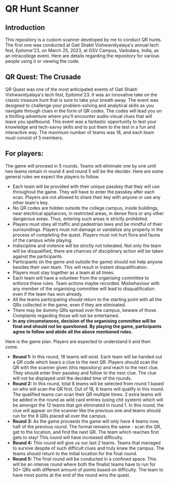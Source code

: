 # QR Hunt Scanner
## Introduction
This repository is a custom scanner developed by me to conduct QR hunts. The first one was conducted at Gati Shakti Vishwavidyalaya's annual tech fest, Epitome'23, on March 25, 2023, at GSV Campus, Vadodara, India, as an intracollege event. Here are details regarding the repository for various people using it or viewing the code.
## QR Quest: The Crusade
QR Quest was one of the most anticipated events of Gati Shakti Vishwavidyalaya's tech fest, Epitome'23. It was an innovative take on the classic treasure hunt that is sure to take your breath away. The event was designed to challenge your problem-solving and analytical skills as you navigate through clues in the form of QR codes. The codes will lead you on a thrilling adventure where you'll encounter audio-visual clues that will leave you spellbound. This event was a fantastic opportunity to test your knowledge and tech-savvy skills and to put them to the test in a fun and interactive way. The maximum number of teams was 18, and each team must consist of 5 members.
## For players:
The game will proceed in 5 rounds. Teams will eliminate one by one until two teams remain in round 4 and round 5 will be the decider. Here are some general rules we expect the players to follow.
- Each team will be provided with their unique passkey that they will use throughout the game. They will have to enter the passkey after each scan. Players are not allowed to share their key with anyone or use any other team's key.
- No QR codes are hidden outside the college campus, inside buildings, near electrical appliances, in restricted areas, in dense flora or any other dangerous areas. Thus, entering such areas is strictly prohibited.
- Players must obey all traffic and pedestrian laws and be mindful of their surroundings. Players must not damage or vandalize any property in the process of completing the quest. Players must not hurt flora and fauna of the campus while playing.
- Indiscipline and violence will be strictly not tolerated. Not only the team will be disqualified, there are chances of disciplinary action will be taken against the participants.
- Participants (in the game and outside the game) should not help anyone besides their own team. This will result in instant disqualification.
- Players must stay together as a team at all times.
- Each team will have a volunteer from the organising committee to enforce these rules. Team actions maybe recorded. Misbehaviour with any member of the organising committee will lead to disqualification even if the team has won already.
- All the teams participating should return to the starting point with all the QRs collected in the game, even if they are eliminated.
- There may be dummy QRs spread over the campus, beware of those. Complaints regarding those will not be entertained.
- **In any circumstances, decision of the organising committee will be final and should not be questioned. By playing the game, participants agree to follow and abide all the above mentioned rules.**

Here is the game plan. Players are expected to understand it and then come.
- **Round 1:** In this round, 18 teams will exist. Each team will be handed out a QR code which bears a clue to the next QR. Players should scan the QR with the scanner given (this repository) and reach to the next clue. They should enter their passkey and follow to the next clue. The clue will not be displayed until the decided time of the rounds.
- **Round 2:** In this round, total 8 teams will be selected from round 1 based on who will scan the QR first. Out of 18, 6 teams will qualify in this round. The qualified teams can scan their QR multiple times. 2 extra teams will be added in the round as wild card entries (using chit system) which will be amongst the 12 teams that got eliminated in round 1. In this round, the clue will appear on the scanner like the previous one and teams should run for the 8 QRs placed all over the campus.
- **Round 3:** As the game proceeds the game will only have 4 teams now, half of the previous round. The format remains the same - scan the QR, get to the location, and find the next QR. The team which reaches first gets to stay! This round will have increased difficulty.
- **Round 4:** This round will give us our last 2 teams. Teams that managed to survive despite of such difficult clues and truly knew the campus. The teams should return to the initial location for the final round.
- **Round 5:** The final round will be conducted in a confined space. This will be an intense round where both the finalist teams have to run for 50+ QRs with different amount of points based on difficulty. The team to have most points at the end of the round wins the quest.
